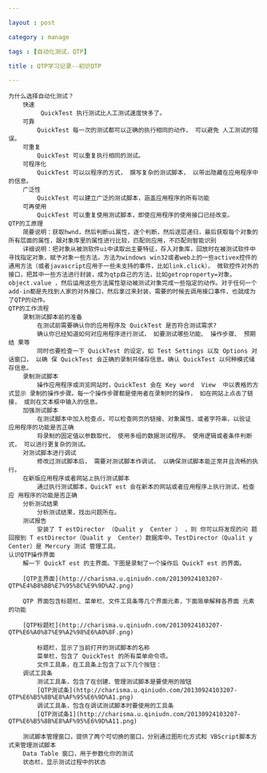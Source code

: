 ```yaml
---

layout : post

category : manage

tags : [自动化测试，QTP]

title : QTP学习记录--初识QTP

---
```


    为什么选择自动化测试？
        快速 
             QuickTest 执行测试比人工测试速度快多了。
        可靠
            QuickTest 每一次的测试都可以正确的执行相同的动作， 可以避免 人工测试的错误。
        可重复
            QuickTest 可以重复执行相同的测试。
        可程序化
            QuickTest 可以以程序的方式， 撰写复杂的测试脚本， 以带出隐藏在应用程序中的信息。
        广泛性
            QuickTest 可以建立广泛的测试脚本，涵盖应用程序的所有功能
        可再使用
            QuickTest 可以重复使用测试脚本，即使应用程序的使用接口已经改变。
    QTP的工原理
        简要说明：获取hwnd，然后判断ui属性，逐个判断，然后逐层递归，最后获取每个对象的所有层面的属性，跟对象库里的属性进行比较，匹配则应用，不匹配则智能识别
        详细说明：把对象从被测软件ui中读取出主要特征，存入对象库，回放时在被测试软件中寻找指定对象，赋予对象一些方法，方法为windows win32或者web上的一些activex控件的通用方法（或者javascrīpt应用于一些未支持的事件，比如link.click）， 微软控件对外的接口，把其中一些方法进行封装，成为qtp自己的方法，比如getroproperty=对象。object.value ，然后运用这些方法属性驱动被测试对象完成一些指定的动作。对于任何一个add-in都是先找到人家的对外接口，然后拿过来封装，需要的时候去调用接口事件，也就成为了QTP的动作。 
    QTP的工作流程
        录制测试脚本前的准备
            在测试前需要确认你的应用程序及 QuickTest 是否符合测试需求?
            确认你已经知道如何对应用程序进行测试， 如要测试哪些功能、 操作步骤、 预期结 果等
            同时也要检查一下 QuickTest 的设定，如 Test Settings 以及 Options 对话窗口， 以确 保 QuickTest 会正确的录制并储存信息。确认 QuickTest 以何种模式储存信息。
        录制测试脚本
            操作应用程序或浏览网站时，QuickTest 会在 Key word  View  中以表格的方式显示 录制的操作步骤。每一个操作步骤都是使用者在录制时的操作， 如在网站上点击了链接， 或则在文本框中输入的信息。
        加强测试脚本
            在测试脚本中加入检查点，可以检查网页的链接、对象属性、或者字符串，以验证 应用程序的功能是否正确
            将录制的固定值以参数取代， 使用多组的数据测试程序。 使用逻辑或者条件判断式， 可以进行更复杂的测试。
        对测试脚本进行调试
            修改过测试脚本后， 需要对测试脚本作调试， 以确保测试脚本能正常并且流畅的执 行。
        在新版应用程序或者网站上执行测试脚本
            通过执行测试脚本，QuickT est 会在新本的网站或者应用程序上执行测试，检查应 用程序的功能是否正确
        分析测试结果
            分析测试结果，找出问题所在。
        测试报告
            安装了 T estDirector （Qualit y  Center ） ，则 你可以将发现的问 题回报到 T estDirector（Qualit y  Center）数据库中。TestDirector（Qualit y Center）是 Mercury 测试 管理工具。
    认识QTP操作界面
        解一下 QuickT est 的主界面。下图是录制了一个操作后 QuickT est 的界面。

        [QTP主界面](http://charisma.u.qiniudn.com/20130924103207-QTP%E4%B8%BB%E7%95%8C%E9%9D%A2.png)
       
        QTP 界面包含标题栏、菜单栏、文件工具条等几个界面元素，下面简单解释各界面 元素的功能
        
        [QTP标题栏](http://charisma.u.qiniudn.com/20130924103207-QTP%E6%A0%87%E9%A2%98%E6%A0%8F.png)

            标题栏，显示了当前打开的测试脚本的名称
            菜单栏，包含了 QuickTest 的所有菜单命令项。
            文件工具条，在工具条上包含了以下几个按钮：
        调试工具条
            测试工具条，包含了在创建、管理测试脚本是要使用的按钮
            [QTP测试条](http://charisma.u.qiniudn.com/20130924103207-QTP%E6%B5%8B%E8%AF%95%E6%9D%A1.png)
            调试工具条，包含在调试测试脚本时要使用的工具条
            [QTP测试条1](http://charisma.u.qiniudn.com/20130924103207-QTP%E6%B5%8B%E8%AF%95%E6%9D%A11.png)
            
        测试脚本管理窗口，提供了两个可切换的窗口，分别通过图形化方式和 VBScript脚本方式来管理测试脚本
        Data Table 窗口，用于参数化你的测试
        状态栏，显示测试过程中的状态
